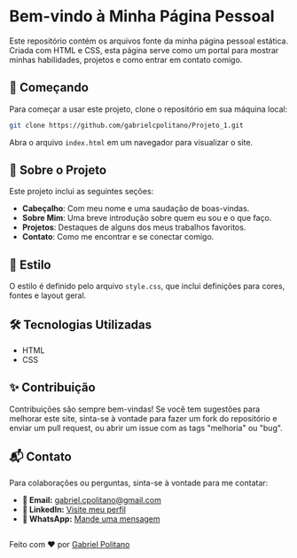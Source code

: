 
# Bem-vindo à Minha Página Pessoal

Este repositório contém os arquivos fonte da minha página pessoal estática. Criada com HTML e CSS, esta página serve como um portal para mostrar minhas habilidades, projetos e como entrar em contato comigo.

## 🚀 Começando

Para começar a usar este projeto, clone o repositório em sua máquina local:

```bash
git clone https://github.com/gabrielcpolitano/Projeto_1.git
```

Abra o arquivo `index.html` em um navegador para visualizar o site.

## 📄 Sobre o Projeto

Este projeto inclui as seguintes seções:

- **Cabeçalho**: Com meu nome e uma saudação de boas-vindas.
- **Sobre Mim**: Uma breve introdução sobre quem eu sou e o que faço.
- **Projetos**: Destaques de alguns dos meus trabalhos favoritos.
- **Contato**: Como me encontrar e se conectar comigo.

## 🎨 Estilo

O estilo é definido pelo arquivo `style.css`, que inclui definições para cores, fontes e layout geral.

## 🛠️ Tecnologias Utilizadas

- HTML
- CSS

## ✨ Contribuição

Contribuições são sempre bem-vindas! Se você tem sugestões para melhorar este site, sinta-se à vontade para fazer um fork do repositório e enviar um pull request, ou abrir um issue com as tags "melhoria" ou "bug".

## 📬 Contato

Para colaborações ou perguntas, sinta-se à vontade para me contatar:

- **📧 Email:** [gabriel.cpolitano@gmail.com](mailto:gabriel.cpolitano@gmail.com)
- **💼 LinkedIn:** [Visite meu perfil](https://www.linkedin.com/in/gabriel-correia-politano-a30335302/)
- **📱 WhatsApp:** [Mande uma mensagem](https://wa.me/17996490503)


## 
Feito com ❤️ por [Gabriel Politano](https://github.com/gabrielcpolitano)
